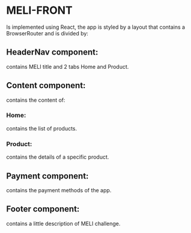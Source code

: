 # MELI-FRONT
Is implemented using React, the app is styled by a layout that contains a BrowserRouter and is divided by:

## HeaderNav component: 

contains MELI title and 2 tabs Home and Product.
## Content component: 

contains the content of:

### Home: 
contains the list of products.
### Product: 
contains the details of a specific product.

## Payment component: 

contains the payment methods of the app.

## Footer component: 

contains a little description of MELI challenge.

